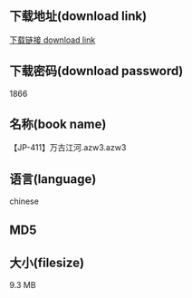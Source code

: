 ## 下载地址(download link)
[下载链接 download link](https://voluble-croquembouche-d321dc.netlify.app/?s=%E3%80%90JP-411%E3%80%91%E4%B8%87%E5%8F%A4%E6%B1%9F%E6%B2%B3.azw3)

## 下载密码(download password)
1866

## 名称(book name)
【JP-411】万古江河.azw3.azw3

## 语言(language)
chinese

## MD5


## 大小(filesize)
9.3 MB
